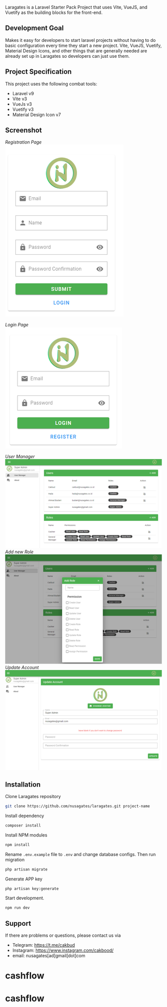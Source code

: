 <p>Laragates is a Laravel Starter Pack Project that uses Vite, VueJS, and Vuetify as the building blocks for the front-end.</p>

## Development Goal

Makes it easy for developers to start laravel projects without having to do basic configuration every time they start a
new project. Vite, VueJS, Vuetify, Material Design Icons, and other things that are generally needed are already set up
in Laragates so developers can just use them.

## Project Specification

This project uses the following combat tools:

- Laravel v9
- Vite v3
- VueJs v3
- Vuetify v3
- Material Design Icon v7

## Screenshot
*Registration Page* <br>
![Screenshot_1](/public/assets/images/Screenshot_1.png?raw=true)

*Login Page*<br>
![Screenshot_2](/public/assets/images/Screenshot_2.png?raw=true)

*User Manager*<br>
![Screenshot_3](/public/assets/images/Screenshot_3.png?raw=true)
*Add new Role*<br>
![Screenshot_4](/public/assets/images/Screenshot_4.png?raw=true)
*Update Account*<br>
![Screenshot_5](/public/assets/images/Screenshot_5.png?raw=true)

## Installation

Clone Laragates repository

``` bash
git clone https://github.com/nusagates/laragates.git project-name
```

Install dependency

```bash
composer install
```

Install NPM modules

```bash
npm install
```

Rename ``.env.example`` file to ``.env`` and change database configs. Then run migration

```bash
php artisan migrate
```

Generate APP key

```bash
php artisan key:generate
```

Start development.

```bash
npm run dev
```

## Support

If there are problems or questions, please contact us via

- Telegram: https://t.me/cakbud
- Instagram: https://www.instagram.com/cakbood/
- email: nusagates[ad]gmail[dot]com
# cashflow
# cashflow
